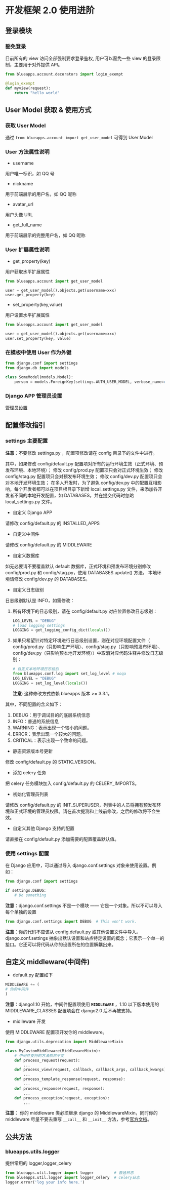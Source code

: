 # 开发框架 2.0 使用进阶

## 登录模块

### 豁免登录

目前所有的 view 访问全部强制要求登录鉴权, 用户可以豁免一些 view 的登录限制，主要用于对外提供 API。

```python
from blueapps.account.decorators import login_exempt

@login_exempt
def myview(request):
    return "hello world"
```


## User Model 获取 & 使用方式


### 获取 User Model

通过  `from blueapps.account import get_user_model` 可得到 User Model


### User 方法属性说明

- username

用户唯一标识，如 QQ 号

- nickname

用于前端展示的用户名，如 QQ 昵称

- avatar_url

用户头像 URL

- get_full_name

用于前端展示的完整用户名，如 QQ 昵称

### User 扩展属性说明

- get_property(key)

用户获取水平扩展属性

```python
from blueapps.account import get_user_model

user = get_user_model().objects.get(username=xxx)
user.get_property(key)
```

- set_property(key,value)

用户设置水平扩展属性

```python
from blueapps.account import get_user_model

user = get_user_model().objects.get(username=xxx)
user.set_property(key, value)
```

### 在模板中使用 User 作为外键

```python
from django.conf import settings
from django.db import models

class SomeModel(models.Model):
    person = models.ForeignKey(settings.AUTH_USER_MODEL, verbose_name=u"用户")
```

### Django APP 管理员设置

[管理员设置](../DevBasics/SAAS_ADMIN.md)


## 配置修改指引


### settings 主要配置

__注意__：不要修改 settings.py ，配置项修改请在 config 目录下的文件中进行。

其中，如果修改 config/default.py 配置项对所有的运行环境生效（正式环境、预发布环境、本地环境）；
修改 config/prod.py 配置项只会对正式环境生效；
修改 config/stag.py 配置项只会对预发布环境生效；
修改 config/dev.py 配置项只会对本地开发环境生效；
在多人开发时，为了避免 config/dev.py 中的配置互相影响，每个开发者都可以在项目根目录下新增 local_settings.py 文件，来添加各开发者不同的本地开发配置，如 DATABASES，并在提交代码时忽略 local_settings.py 文件。
    
- 自定义 Django APP

请修改 config/default.py 的 INSTALLED_APPS
    
- 自定义中间件

请修改 config/default.py 的 MIDDLEWARE
    
- 自定义数据库

如无必要请不要覆盖默认 default 数据库，正式环境和预发布环境分别修改 config/prod.py 和 config/stag.py，使用 DATABASES.update() 方法。
本地环境请修改 config/dev.py 的 DATABASES。

- 自定义日志级别

日志级别默认是 INFO，如需修改： 

1. 所有环境下的日志级别，请在 config/default.py 对应位置修改日志级别：
   ```python
   LOG_LEVEL = "DEBUG"
   # load logging settings
   LOGGING = get_logging_config_dict(locals())
   ```

2. 如果只希望针对特定环境进行日志级别设置，则在对应环境配置文件（ config/prod.py（只影响生产环境）、config/stag.py（只影响预发布环境）、config/dev.py（只影响预本地开发环境））中取消对应代码注释并修改日志级别：
   ```python
   # 自定义本地环境日志级别
   from blueapps.conf.log import set_log_level # noqa
   LOG_LEVEL = "DEBUG"
   LOGGING = set_log_level(locals())
   ```
    __注意__: 这种修改方式依赖 blueapps 版本 >= 3.3.1。

其中，不同配置的含义如下：
1. DEBUG：用于调试目的的底层系统信息
2. INFO：普通的系统信息
3. WARNING：表示出现一个较小的问题。
4. ERROR：表示出现一个较大的问题。
5. CRITICAL：表示出现一个致命的问题。

- 静态资源版本号更新

修改 config/default.py 的 STATIC_VERSION。

- 添加 celery 任务

把 celery 任务模块加入 config/default.py 的 CELERY_IMPORTS。

- 初始化管理员列表

请修改 config/default.py 的 INIT_SUPERUSER，列表中的人员将拥有预发布环境和正式环境的管理员权限。请在首次提测和上线前修改，之后的修改将不会生效。

-  自定义其他 Django 支持的配置

请直接在 config/default.py 添加需要的配置覆盖默认值。


### 使用 settings 配置

在 Django 应用中，可以通过导入 django.conf.settings 对象来使用设置。例如：

```python
from django.conf import settings

if settings.DEBUG:
    # Do something
```

__注意__：django.conf.settings 不是一个模块 —— 它是一个对象。所以不可以导入每个单独的设置

```python
from django.conf.settings import DEBUG  # This won't work.
```

__注意__：你的代码不应该从 config.default.py 或其他设置文件中导入。django.conf.settings 抽象出默认设置和站点特定设置的概念；它表示一个单一的接口。它还可以将代码从你的设置所在的位置解耦出来。


## 自定义 middleware(中间件)

- default.py 配置如下

```python
MIDDLEWARE += (
# 你的中间件
)
```

__注意__：django1.10 开始，中间件配置项使用 __`MIDDLEWARE`__ ，1.10 以下版本使用的 MIDDLEWARE_CLASSES 配置项会在 django2.0 后不再被支持。

- midlleware 开发

使用 MIDDLEWARE 配置项开发你的 middleware。

```python
from django.utils.deprecation import MiddlewareMixin

class MyCustomMiddleware(MiddlewareMixin):
    # 中间件支持的方法依然不变
    def process_request(request):
        ...
    def process_view(request, callback, callback_args, callback_kwargs):
        ...
    def process_template_response(request, response):
        ...
    def process_response(request, response):
        ...
    def process_exception(request, exception):
        ...
```

__注意__： 你的 middleware 类必须继承 django 的 MiddlewareMixin，同时你的 middleware 尽量不要去重写 `__call__` 和 `__init__` 方法，参考[官方文档](https://docs.djangoproject.com/en/3.2/topics/http/middleware/)。


## 公共方法

### blueapps.utils.logger

提供常用的 logger,logger_celery

```python
from blueapps.util.logger import logger         # 普通日志
from blueapps.util.logger import logger_celery  # celery日志
logger.error('log your info here.')
```

